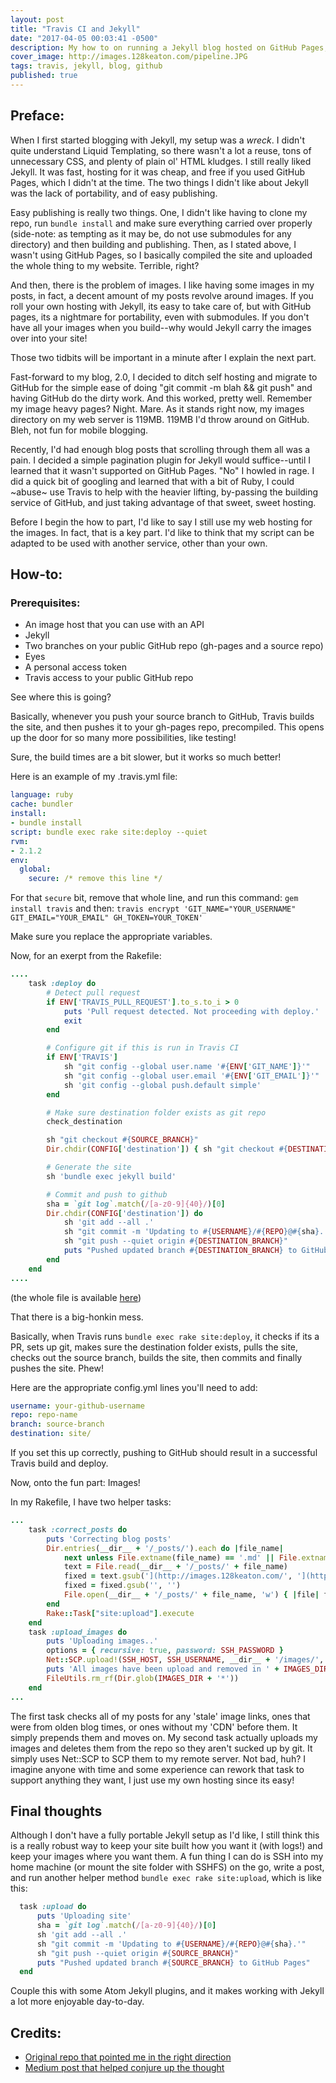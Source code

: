 ```yaml
---
layout: post
title: "Travis CI and Jekyll"
date: "2017-04-05 00:03:41 -0500"
description: My how to on running a Jekyll blog hosted on GitHub Pages, with Travis CI in the middle
cover_image: http://images.128keaton.com/pipeline.JPG
tags: travis, jekyll, blog, github
published: true
---
```

## Preface:
When I first started blogging with Jekyll, my setup was a *wreck*. I didn't quite understand Liquid Templating, so there wasn't a lot a reuse, tons of unnecessary CSS, and plenty of plain ol' HTML kludges. I still really liked Jekyll. It was fast, hosting for it was cheap, and free if you used GitHub Pages, which I didn't at the time. The two things I didn't like about Jekyll was the lack of portability, and of easy publishing.


Easy publishing is really two things. One, I didn't like having to clone my repo, run `bundle install` and make sure everything carried over properly (side-note: as tempting as it may be, do not use submodules for any directory) and then building and publishing. Then, as I stated above, I wasn't using GitHub Pages, so I basically compiled the site and uploaded the whole thing to my website. Terrible, right?  

And then, there is the problem of images. I like having some images in my posts, in fact, a decent amount of my posts revolve around images. If you roll your own hosting with Jekyll, its easy to take care of, but with GitHub pages, its a nightmare for portability, even with submodules. If you don't have all your images when you build--why would Jekyll carry the images over into your site!

Those two tidbits will be important in a minute after I explain the next part.

Fast-forward to my blog, 2.0, I decided to ditch self hosting and migrate to GitHub for the simple ease of doing "git commit -m blah && git push" and having GitHub do the dirty work. And this worked, pretty well. Remember my image heavy pages? Night. Mare. As it stands right now, my images directory on my web server is 119MB. 119MB I'd throw around on GitHub. Bleh, not fun for mobile blogging.

Recently, I'd had enough blog posts that scrolling through them all was a pain. I decided a simple pagination plugin for Jekyll would suffice--until I learned that it wasn't supported on GitHub Pages. "No" I howled in rage. I did a quick bit of googling and learned that with a bit of Ruby, I could ~abuse~ use Travis to help with the heavier lifting, by-passing the building service of GitHub, and just taking advantage of that sweet, sweet hosting.

Before I begin the how to part, I'd like to say I still use my web hosting for the images. In fact, that is a key part. I'd like to think that my script can be adapted to be used with another service, other than your own.

## How-to:

### Prerequisites:
* An image host that you can use with an API
* Jekyll
* Two branches on your public GitHub repo (gh-pages and a source repo)
* Eyes
* A personal access token
* Travis access to your public GitHub repo

See where this is going?

Basically, whenever you push your source branch to GitHub, Travis builds the site, and then pushes it to your gh-pages repo, precompiled. This opens up the door for so many more possibilities, like testing!

Sure, the build times are a bit slower, but it works so much better!

Here is an example of my .travis.yml file:

``` yaml
language: ruby
cache: bundler
install:
- bundle install
script: bundle exec rake site:deploy --quiet
rvm:
- 2.1.2
env:
  global:
    secure: /* remove this line */
```

For that `secure` bit, remove that whole line, and run this command:
`gem install travis`
and then:
 `travis encrypt 'GIT_NAME="YOUR_USERNAME" GIT_EMAIL="YOUR_EMAIL" GH_TOKEN=YOUR_TOKEN'`

Make sure you replace the appropriate variables.

Now, for an exerpt from the Rakefile:

``` rb
....
    task :deploy do
        # Detect pull request
        if ENV['TRAVIS_PULL_REQUEST'].to_s.to_i > 0
            puts 'Pull request detected. Not proceeding with deploy.'
            exit
        end

        # Configure git if this is run in Travis CI
        if ENV['TRAVIS']
            sh "git config --global user.name '#{ENV['GIT_NAME']}'"
            sh "git config --global user.email '#{ENV['GIT_EMAIL']}'"
            sh 'git config --global push.default simple'
        end

        # Make sure destination folder exists as git repo
        check_destination

        sh "git checkout #{SOURCE_BRANCH}"
        Dir.chdir(CONFIG['destination']) { sh "git checkout #{DESTINATION_BRANCH}" }

        # Generate the site
        sh 'bundle exec jekyll build'

        # Commit and push to github
        sha = `git log`.match(/[a-z0-9]{40}/)[0]
        Dir.chdir(CONFIG['destination']) do
            sh 'git add --all .'
            sh "git commit -m 'Updating to #{USERNAME}/#{REPO}@#{sha}.'"
            sh "git push --quiet origin #{DESTINATION_BRANCH}"
            puts "Pushed updated branch #{DESTINATION_BRANCH} to GitHub Pages"
        end
    end
....
```

(the whole file is available [here](https://gist.github.com/128keaton/c7a2bb21ca225fe24b7b1beb4836ff4b))

That there is a big-honkin mess.

Basically, when Travis runs `bundle exec rake site:deploy`, it checks if its a PR, sets up git, makes sure the destination folder exists, pulls the site, checks out the source branch, builds the site, then commits and finally pushes the site. Phew!

Here are the appropriate config.yml lines you'll need to add:

``` yaml
username: your-github-username
repo: repo-name
branch: source-branch
destination: site/
```

If you set this up correctly, pushing to GitHub should result in a successful Travis build and deploy.

Now, onto the fun part: Images!

In my Rakefile, I have two helper tasks:

``` ruby
...
    task :correct_posts do
        puts 'Correcting blog posts'
        Dir.entries(__dir__ + '/_posts/').each do |file_name|
            next unless File.extname(file_name) == '.md' || File.extname(file_name) == '.markdown'
            text = File.read(__dir__ + '/_posts/' + file_name)
            fixed = text.gsub('](http://images.128keaton.com/', '](http://images.128keaton.com/')
            fixed = fixed.gsub('', '')
            File.open(__dir__ + '/_posts/' + file_name, 'w') { |file| file.puts fixed }
        end
        Rake::Task["site:upload"].execute
    end
    task :upload_images do
        puts 'Uploading images..'
        options = { recursive: true, password: SSH_PASSWORD }
        Net::SCP.upload!(SSH_HOST, SSH_USERNAME, __dir__ + '/images/', '/home/12/128keaton.com/html/', options)
        puts 'All images have been upload and removed in ' + IMAGES_DIR
        FileUtils.rm_rf(Dir.glob(IMAGES_DIR + '*'))
    end
...
```

The first task checks all of my posts for any 'stale' image links, ones that were from olden blog times, or ones without my 'CDN' before them. It simply prepends them and moves on. My second task actually uploads my images and deletes them from the repo so they aren't sucked up by git. It simply uses Net::SCP to SCP them to my remote server. Not bad, huh?  I imagine anyone with time and some experience can rework that task to support anything they want, I just use my own hosting since its easy!

## Final thoughts

Although I don't have a fully portable Jekyll setup as I'd like, I still think this is a really robust way to keep your site built how you want it (with logs!) and keep your images where you want them. A fun thing I can do is SSH into my home machine (or mount the site folder with SSHFS) on the go, write a post, and run another helper method `bundle exec rake site:upload`, which is like this:

``` rb
  task :upload do
      puts 'Uploading site'
      sha = `git log`.match(/[a-z0-9]{40}/)[0]
      sh 'git add --all .'
      sh "git commit -m 'Updating to #{USERNAME}/#{REPO}@#{sha}.'"
      sh "git push --quiet origin #{SOURCE_BRANCH}"
      puts "Pushed updated branch #{SOURCE_BRANCH} to GitHub Pages"
  end
```

Couple this with some Atom Jekyll plugins, and it makes working with Jekyll a lot more enjoyable day-to-day.

## Credits:

* [Original repo that pointed me in the right direction](https://github.com/mfenner/jekyll-travis)
* [Medium post that helped conjure up the thought](https://medium.com/@nthgergo/publishing-gh-pages-with-travis-ci-53a8270e87db)
